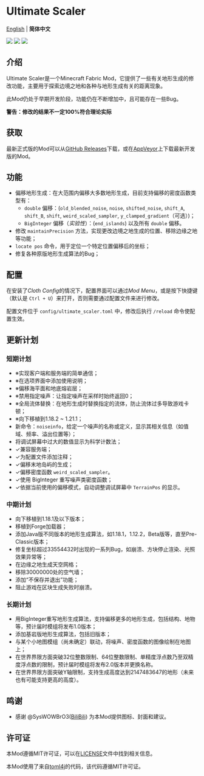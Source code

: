 # Ultimate Scaler
[English](README.md) | **简体中文**

[![](https://z3.ax1x.com/2021/08/02/fpgDCq.png)](https://www.curseforge.com/minecraft/mc-mods/fabric-api) [![](https://z3.ax1x.com/2021/08/02/fpgr80.png)](https://www.curseforge.com/minecraft/mc-mods/cloth-config)
[![](https://s21.ax1x.com/2025/05/28/pVpUmYq.jpg)]()
## 介绍

Ultimate Scaler是一个Minecraft Fabric Mod，它提供了一些有关地形生成的修改功能，主要用于探索边境之地和各种与地形生成有关的距离现象。

此Mod仍处于早期开发阶段，功能仍在不断增加中，且可能存在一些Bug。

**警告：修改的结果不一定100%符合理论实际**

## 获取

最新正式版的Mod可以从[GitHub Releases](https://github.com/INF32768/Ultimate_Scaler/releases)下载，或在[AppVeyor](https://ci.appveyor.com/project/INF32768/ultimatescaler/build/artifacts)上下载最新开发版的Mod。

## 功能

- 偏移地形生成：在大范围内偏移大多数地形生成，目前支持偏移的密度函数类型有：
  - `double` 偏移：(`old_blended_noise`, `noise`, `shifted_noise`, `shift_A`, `shift_B`, `shift`, `weird_scaled_sampler`, `y_clamped_gradient`（可选）)；
  - `BigInteger` 偏移（_实验性_）：(`end_islands`) 以及所有 `double` 偏移。
- 修改 `maintainPrecision` 方法，实现更改边境之地生成的位置、移除边缘之地等功能；
- `locate pos` 命令，用于定位一个特定位置偏移后的坐标；
- 修复各种原版地形生成算法的Bug；

## 配置

在安装了*Cloth Config*的情况下，配置界面可以通过*Mod Menu*，或是按下快捷键（默认是 `Ctrl + U`）来打开，否则需要通过配置文件来进行修改。

配置文件位于 `config/ultimate_scaler.toml` 中，修改后执行 `/reload` 命令使配置生效。

## 更新计划

### 短期计划
- ※实现客户端和服务端的简单通信；
- ※在选项界面中添加使用说明；
- ※偏移海平面和地底熔岩层；
- ※禁用指定噪声：让指定噪声在采样时始终返回0；
- ※全局流体替换：在地形生成时替换指定的流体，防止流体过多导致游戏卡顿；
- ※向下移植到1.18.2 ~ 1.21.1；
- 新命令：`noiseinfo`，给定一个噪声的名称或定义，显示其相关信息（如值域、频率、溢出位置等）；
- 将调试屏幕中过大的数值显示为科学计数法；
- ✓兼容服务端；
- ✓为配置文件添加注释；
- ✓偏移末地岛屿的生成；
- ✓偏移密度函数 `weird_scaled_sampler`。
- ✓使用 BigInteger 重写噪声类密度函数；
- ✓依据当前使用的偏移模式，自动调整调试屏幕中 `TerrainPos` 的显示。

### 中期计划

- 向下移植到1.18.1及以下版本；
- 移植到Forge加载器；
- 添加Java版不同版本的地形生成算法，如1.18.1，1.12.2，Beta版等，直至Pre-Classic版本；
- 修复坐标超过33554432时出现的一系列Bug，如崩溃、方块停止渲染、光照效果异常等；
- 在边缘之地生成天空网格；
- 移除30000000处的空气墙；
- 添加“不保存并退出”功能；
- 阻止游戏在区块生成失败时崩溃。

### 长期计划

- 用BigInteger重写地形生成算法，支持偏移更多的地形生成，包括结构、地物等，预计届时模组将发布1.0版本；
- 添加基岩版地形生成算法，包括旧版本；
- 与某个小地图模组（尚未确定）联动，将噪声、密度函数的图像绘制在地图上；
- 在世界界限方面突破32位整数限制、64位整数限制、单精度浮点数乃至双精度浮点数的限制，预计届时模组将发布2.0版本并更换名称。
- 在世界界限方面突破Y轴限制，支持生成高度达到2147483647的地形（未来也有可能支持更高的高度）。

## 鸣谢

- 感谢 @SysWOWBrO3([BiliBili](https://space.bilibili.com/482351725)) 为本Mod提供图标、封面和建议。

## 许可证

本Mod遵循MIT许可证，可以在[LICENSE](LICENSE)文件中找到相关信息。

本Mod使用了来自[toml4j](https://github.com/mwanji/toml4j)的代码，该代码遵循MIT许可证。